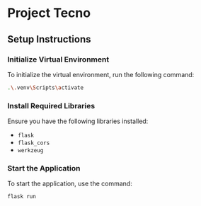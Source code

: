 # Project Tecno

## Setup Instructions

### Initialize Virtual Environment
To initialize the virtual environment, run the following command:
```sh
.\.venv\Scripts\activate
```

### Install Required Libraries
Ensure you have the following libraries installed:
- `flask`
- `flask_cors`
- `werkzeug`

### Start the Application
To start the application, use the command:
```sh
flask run
```